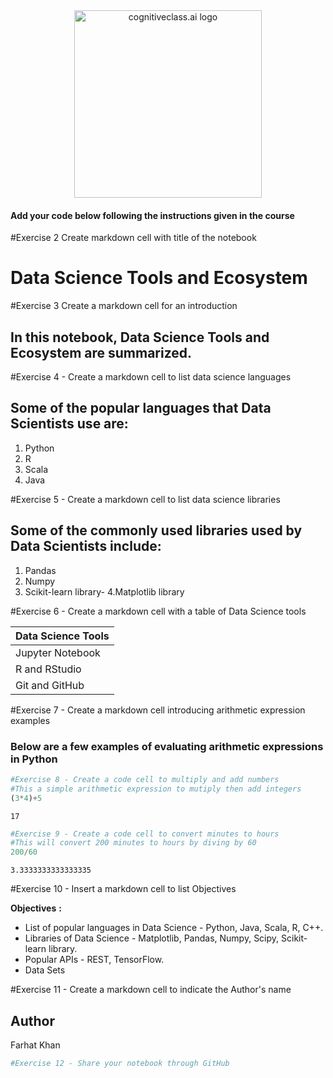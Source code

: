 <center>
    <img src="https://cf-courses-data.s3.us.cloud-object-storage.appdomain.cloud/IBMDeveloperSkillsNetwork-DS0105EN-SkillsNetwork/labs/Module2/images/SN_web_lightmode.png" width="300" alt="cognitiveclass.ai logo">
</center>


#### Add your code below following the instructions given in the course


#Exercise 2 Create markdown cell with title of the notebook

# Data Science Tools and Ecosystem

#Exercise 3 Create a markdown cell for an introduction

## In this notebook, Data Science Tools and Ecosystem are summarized.

#Exercise 4 - Create a markdown cell to list data science languages

## Some of the popular languages that Data Scientists use are:
1. Python
2. R
3. Scala
4. Java

#Exercise 5 - Create a markdown cell to list data science libraries

## Some of the commonly used libraries used by Data Scientists include:
1. Pandas
2. Numpy
3. Scikit-learn library-
4.Matplotlib library

#Exercise 6 - Create a markdown cell with a table of Data Science tools

|Data Science Tools| 
|-----| 
|Jupyter Notebook|
|R and RStudio|
|Git and GitHub|

#Exercise 7 - Create a markdown cell introducing arithmetic expression examples
### Below are a few examples of evaluating arithmetic expressions in Python


```python
#Exercise 8 - Create a code cell to multiply and add numbers
#This a simple arithmetic expression to mutiply then add integers
(3*4)+5
```




    17




```python
#Exercise 9 - Create a code cell to convert minutes to hours
#This will convert 200 minutes to hours by diving by 60
200/60
```




    3.3333333333333335



#Exercise 10 - Insert a markdown cell to list Objectives

**Objectives** **:**
- List of popular languages in Data Science - Python, Java, Scala, R, C++.
- Libraries of Data Science - Matplotlib, Pandas, Numpy, Scipy, Scikit-learn library.
- Popular APIs - REST, TensorFlow.
- Data Sets

#Exercise 11 - Create a markdown cell to indicate the Author's name

## Author
Farhat Khan


```python
#Exercise 12 - Share your notebook through GitHub

```
